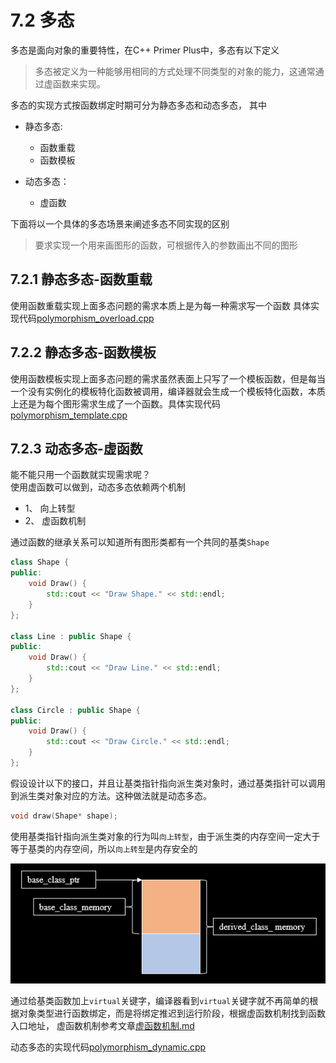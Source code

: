 # 7.2 多态

多态是面向对象的重要特性，在C++ Primer Plus中，多态有以下定义

> 多态被定义为一种能够用相同的方式处理不同类型的对象的能力，这通常通过虚函数来实现。

多态的实现方式按函数绑定时期可分为静态多态和动态多态， 其中

- 静态多态: 
    - 函数重载
    - 函数模板

- 动态多态：
    - 虚函数

下面将以一个具体的多态场景来阐述多态不同实现的区别

> 要求实现一个用来画图形的函数，可根据传入的参数画出不同的图形

## 7.2.1 静态多态-函数重载

使用函数重载实现上面多态问题的需求本质上是为每一种需求写一个函数
具体实现代码[polymorphism_overload.cpp](../../../code/cpp_primer/ch_07_虚函数/02_多态/polymorphism_overload.cpp)

## 7.2.2 静态多态-函数模板

使用函数模板实现上面多态问题的需求虽然表面上只写了一个模板函数，但是每当一个没有实例化的模板特化函数被调用，编译器就会生成一个模板特化函数，本质上还是为每个图形需求生成了一个函数。具体实现代码[polymorphism_template.cpp](../../../code/cpp_primer/ch_07_虚函数/02_多态/polymorphism_template.cpp)


## 7.2.3 动态多态-虚函数

能不能只用一个函数就实现需求呢？<br/>
使用虚函数可以做到，动态多态依赖两个机制

- 1、 向上转型
- 2、 虚函数机制


通过函数的继承关系可以知道所有图形类都有一个共同的基类`Shape`

```cpp
class Shape {
public:
    void Draw() {
        std::cout << "Draw Shape." << std::endl;
    }
};

class Line : public Shape {
public:
    void Draw() {
        std::cout << "Draw Line." << std::endl;
    }
};

class Circle : public Shape {
public:
    void Draw() {
        std::cout << "Draw Circle." << std::endl;
    }
};
```

假设设计以下的接口，并且让基类指针指向派生类对象时，通过基类指针可以调用到派生类对象对应的方法。这种做法就是动态多态。

```cpp
void draw(Shape* shape);
```

使用基类指针指向派生类对象的行为叫`向上转型`，由于派生类的内存空间一定大于等于基类的内存空间，所以`向上转型`是内存安全的

![alt text](./images/02_向上转型的内存范围.png)

通过给基类函数加上`virtual`关键字，编译器看到`virtual`关键字就不再简单的根据对象类型进行函数绑定，而是将绑定推迟到运行阶段，根据虚函数机制找到函数入口地址， 虚函数机制参考文章[虚函数机制.md](./ch07-03-虚函数机制.md)

动态多态的实现代码[polymorphism_dynamic.cpp](../../../code/cpp_primer/ch_07_虚函数/02_多态/polymorphism_dynamic.cpp)

